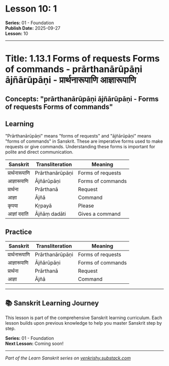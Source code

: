 # Lesson 10: 1

**Series:** 01 - Foundation  
**Publish Date:** 2025-09-27  
**Lesson:** 10

---

# Title: 1.13.1 Forms of requests Forms of commands - prārthanārūpāṇi ājñārūpāṇi - प्रार्थनारूपाणि आज्ञारूपाणि
## Concepts: "prārthanārūpāṇi ājñārūpāṇi - Forms of requests Forms of commands"

## Learning
"Prārthanārūpāṇi" means "forms of requests" and "ājñārūpāṇi" means "forms of commands" in Sanskrit. These are imperative forms used to make requests or give commands. Understanding these forms is important for polite and direct communication.

| Sanskrit           | Transliteration      | Meaning                          |
| ------------------ | -------------------- | -------------------------------- |
| प्रार्थनारूपाणि   | Prārthanārūpāṇi      | Forms of requests                |
| आज्ञारूपाणि        | Ājñārūpāṇi           | Forms of commands                |
| प्रार्थना          | Prārthanā            | Request                          |
| आज्ञा              | Ājñā                 | Command                          |
| कृपया              | Kṛpayā               | Please                           |
| आज्ञां ददाति       | Ājñāṃ dadāti         | Gives a command                  |

## Practice
| Sanskrit           | Transliteration      | Meaning                          |
| ------------------ | -------------------- | -------------------------------- |
| प्रार्थनारूपाणि   | Prārthanārūpāṇi      | Forms of requests                |
| आज्ञारूपाणि        | Ājñārūpāṇi           | Forms of commands                |
| प्रार्थना          | Prārthanā            | Request                          |
| आज्ञा              | Ājñā                 | Command                          |

---

## 📚 Sanskrit Learning Journey

This lesson is part of the comprehensive Sanskrit learning curriculum. Each lesson builds upon previous knowledge to help you master Sanskrit step by step.

**Series:** 01 - Foundation  
**Next Lesson:** Coming soon!

---
*Part of the Learn Sanskrit series on [venkrishy.substack.com](https://venkrishy.substack.com/s/learn_sanskrit)*
